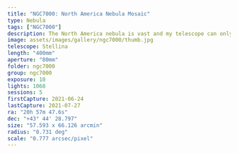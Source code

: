 ```yaml
---
title: "NGC7000: North America Nebula Mosaic"
type: Nebula
tags: ["NGC7000"]
description: The North America nebula is vast and my telescope can only capture a small frame. I created this mosaic to appreciate the breadth and depth of its beauty.
image: assets/images/gallery/ngc7000/thumb.jpg
telescope: Stellina
length: "400mm"
aperture: "80mm"
folder: ngc7000
group: ngc7000
exposure: 10
lights: 1068
sessions: 5
firstCapture: 2021-06-24 
lastCapture: 2021-07-27
ra: "20h 57m 47.6s"
dec: "+43° 44' 28.797"
size: "57.593 x 66.126 arcmin"
radius: "0.731 deg"
scale: "0.777 arcsec/pixel"
---
```

